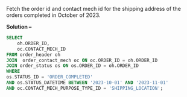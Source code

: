 Fetch the order id and contact mech id for the shipping address of the orders completed in October of 2023.

**Solution –**
```sql
SELECT 
    oh.ORDER_ID,
    oc.CONTACT_MECH_ID
FROM order_header oh 
JOIN  order_contact_mech oc ON oc.ORDER_ID = oh.ORDER_ID
JOIN order_status os ON os.ORDER_ID = oh.ORDER_ID
WHERE
os.STATUS_ID = 'ORDER_COMPLETED'
AND os.STATUS_DATETIME BETWEEN '2023-10-01' AND '2023-11-01'
AND oc.CONTACT_MECH_PURPOSE_TYPE_ID = 'SHIPPING_LOCATION';
```

